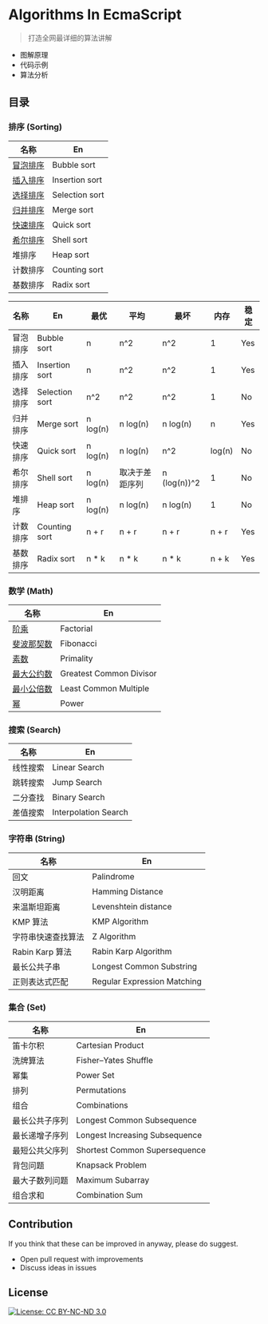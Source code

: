 # Algorithms In EcmaScript

> 打造全网最详细的算法讲解

* 图解原理
* 代码示例
* 算法分析


## 目录

### 排序 (Sorting)

| 名称                                 | En             |
| ---------------------------------------- | ------------------ |
| [冒泡排序](./sorting/bubble-sort)    | Bubble sort    |
| [插入排序](./sorting/insertion-sort) | Insertion sort |
| [选择排序](./sorting/selection-sort) | Selection sort |
| [归并排序](./sorting/merge-sort)     | Merge sort     |
| [快速排序](./sorting/quick-sort)     | Quick sort     |
| [希尔排序](./sorting/shell-sort)     | Shell sort     |
| 堆排序                               | Heap sort      |
| 计数排序                             | Counting sort  |
| 基数排序                             | Radix sort     |

| 名称     | En             | 最优 | 平均       | 最坏     | 内存 | 稳定 |
| ------------ | ------------------ | -------- | -------------- | ------------ | -------- | -------- |
| 冒泡排序 | Bubble sort    | n        | n^2            | n^2          | 1        | Yes      |
| 插入排序 | Insertion sort | n        | n^2            | n^2          | 1        | Yes      |
| 选择排序 | Selection sort | n^2      | n^2            | n^2          | 1        | No       |
| 归并排序 | Merge sort     | n log(n) | n log(n)       | n log(n)     | n        | Yes      |
| 快速排序 | Quick sort     | n log(n) | n log(n)       | n^2          | log(n)   | No       |
| 希尔排序 | Shell sort     | n log(n) | 取决于差距序列 | n (log(n))^2 | 1        | No       |
| 堆排序   | Heap sort      | n log(n) | n log(n)       | n log(n)     | 1        | No       |
| 计数排序 | Counting sort  | n + r    | n + r          | n + r        | n + r    | Yes      |
| 基数排序 | Radix sort     | n * k    | n * k          | n * k        | n + k    | Yes      |

### 数学 (Math)

| 名称                                         | En                  |
| ------------------------------------------------ | ----------------------- |
| [阶乘](./math/factorial)                     | Factorial               |
| [斐波那契数](./math/fibonacci)               | Fibonacci               |
| [素数](./math/primality)                     | Primality               |
| [最大公约数](./math/greatest-common-divisor) | Greatest Common Divisor |
| [最小公倍数](./math/least-common-multiple)   | Least Common Multiple   |
| [幂](./math/power)                           | Power                   |

### 搜索 (Search)

| 名称     | En               |
| ------------ | -------------------- |
| 线性搜索 | Linear Search        |
| 跳转搜索 | Jump Search          |
| 二分查找 | Binary Search        |
| 差值搜索 | Interpolation Search |

### 字符串 (String)

| 名称               | En                      |
| ---------------------- | --------------------------- |
| 回文               | Palindrome                  |
| 汉明距离           | Hamming Distance            |
| 来温斯坦距离       | Levenshtein distance        |
| KMP 算法           | KMP Algorithm               |
| 字符串快速查找算法 | Z Algorithm                 |
| Rabin Karp 算法    | Rabin Karp Algorithm        |
| 最长公共子串       | Longest Common Substring    |
| 正则表达式匹配     | Regular Expression Matching |

### 集合 (Set)

| 名称           | En                             |
| -------------- | ------------------------------ |
| 笛卡尔积       | Cartesian Product              |
| 洗牌算法       | Fisher–Yates Shuffle           |
| 幂集           | Power Set                      |
| 排列           | Permutations                   |
| 组合           | Combinations                   |
| 最长公共子序列 | Longest Common Subsequence     |
| 最长递增子序列 | Longest Increasing Subsequence |
| 最短公共父序列 | Shortest Common Supersequence  |
| 背包问题       | Knapsack Problem               |
| 最大子数列问题 | Maximum Subarray               |
| 组合求和       | Combination Sum                |



## Contribution

If you think that these can be improved in anyway, please do suggest.

- Open pull request with improvements
- Discuss ideas in issues



## License

[![License: CC BY-NC-ND 3.0](https://camo.githubusercontent.com/737aad0c1bf5098da05669813f8cd78959bf684cbee9c91d33fc1e01336a36a0/68747470733a2f2f696d672e736869656c64732e696f2f62616467652f4c6963656e73652d434325323042592d2d4e432d2d4e44253230332e302d6c69676874677265792e737667)](https://creativecommons.org/licenses/by-nc-nd/3.0/)
